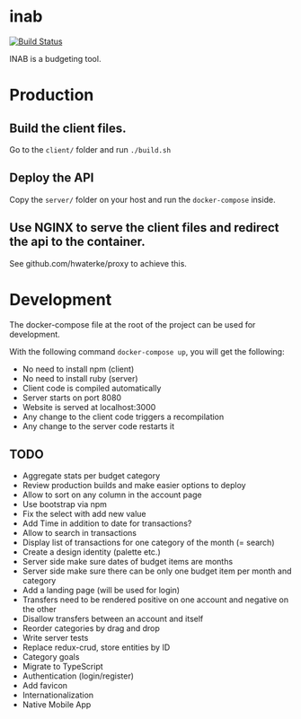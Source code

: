 # inab

[![Build Status](https://img.shields.io/travis/hwaterke/inab/master.svg?style=flat-square)](https://travis-ci.org/hwaterke/inab)

INAB is a budgeting tool.

# Production

## Build the client files.
Go to the `client/` folder and run `./build.sh`

## Deploy the API
Copy the `server/` folder on your host and run the `docker-compose` inside.

## Use NGINX to serve the client files and redirect the api to the container.
See github.com/hwaterke/proxy to achieve this.

# Development

The docker-compose file at the root of the project can be used for development.

With the following command `docker-compose up`, you will get the following:
* No need to install npm (client)
* No need to install ruby (server)
* Client code is compiled automatically
* Server starts on port 8080
* Website is served at localhost:3000
* Any change to the client code triggers a recompilation
* Any change to the server code restarts it

## TODO
* Aggregate stats per budget category
* Review production builds and make easier options to deploy
* Allow to sort on any column in the account page
* Use bootstrap via npm
* Fix the select with add new value
* Add Time in addition to date for transactions?
* Allow to search in transactions
* Display list of transactions for one category of the month (= search)
* Create a design identity (palette etc.)
* Server side make sure dates of budget items are months
* Server side make sure there can be only one budget item per month and category
* Add a landing page (will be used for login)
* Transfers need to be rendered positive on one account and negative on the other
* Disallow transfers between an account and itself
* Reorder categories by drag and drop
* Write server tests
* Replace redux-crud, store entities by ID
* Category goals
* Migrate to TypeScript
* Authentication (login/register)
* Add favicon
* Internationalization
* Native Mobile App
